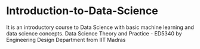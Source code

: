 # Introduction-to-Data-Science
It is an introductory course to Data Science with basic machine learning and data science concepts. Data Science Theory and Practice - ED5340 by Engineering Design Department from IIT Madras
